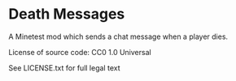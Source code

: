 Death Messages        
==============

A Minetest mod which sends a chat message when a player dies.

License of source code: 
CC0 1.0 Universal

See LICENSE.txt for full legal text

